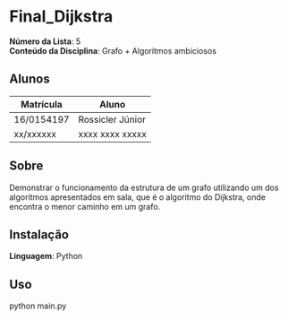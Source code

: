 # Final_Dijkstra

**Número da Lista**: 5<br>
**Conteúdo da Disciplina**: Grafo + Algoritmos ambiciosos<br>

## Alunos
|Matrícula | Aluno |
| -- | -- |
| 16/0154197  |  Rossicler Júnior |
| xx/xxxxxx  |  xxxx xxxx xxxxx |

## Sobre 
Demonstrar o funcionamento da estrutura de um grafo utilizando um dos algoritmos apresentados em sala, que é o algoritmo do Dijkstra, onde encontra o menor caminho em um grafo.

## Instalação 
**Linguagem**: Python<br>

## Uso 
python main.py




